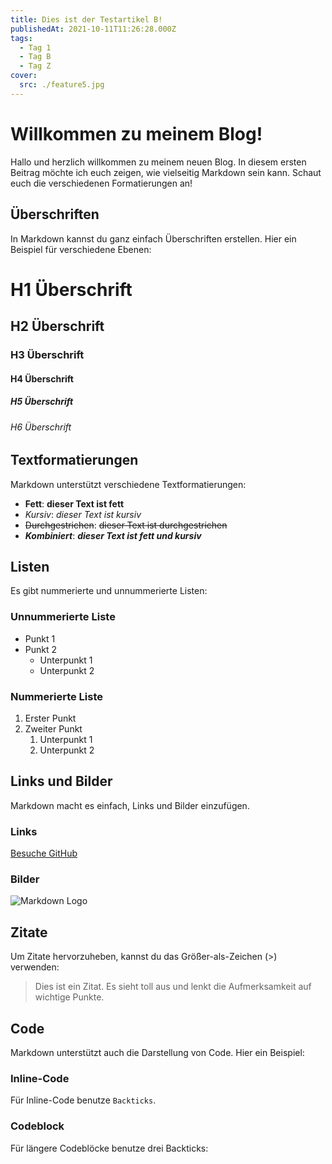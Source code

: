 ```yaml
---
title: Dies ist der Testartikel B!
publishedAt: 2021-10-11T11:26:28.000Z
tags:
  - Tag 1
  - Tag B
  - Tag Z
cover:
  src: ./feature5.jpg
---
```


# Willkommen zu meinem Blog!

Hallo und herzlich willkommen zu meinem neuen Blog. In diesem ersten Beitrag möchte ich euch zeigen, wie vielseitig Markdown sein kann. Schaut euch die verschiedenen Formatierungen an!

## Überschriften

In Markdown kannst du ganz einfach Überschriften erstellen. Hier ein Beispiel für verschiedene Ebenen:

# H1 Überschrift
## H2 Überschrift
### H3 Überschrift
#### H4 Überschrift
##### H5 Überschrift
###### H6 Überschrift

## Textformatierungen

Markdown unterstützt verschiedene Textformatierungen:

- **Fett**: **dieser Text ist fett**
- *Kursiv*: *dieser Text ist kursiv*
- ~~Durchgestrichen~~: ~~dieser Text ist durchgestrichen~~
- **_Kombiniert_**: **_dieser Text ist fett und kursiv_**

## Listen

Es gibt nummerierte und unnummerierte Listen:

### Unnummerierte Liste

- Punkt 1
- Punkt 2
  - Unterpunkt 1
  - Unterpunkt 2

### Nummerierte Liste

1. Erster Punkt
2. Zweiter Punkt
   1. Unterpunkt 1
   2. Unterpunkt 2

## Links und Bilder

Markdown macht es einfach, Links und Bilder einzufügen.

### Links

[Besuche GitHub](https://github.com)

### Bilder

![Markdown Logo](https://markdown-here.com/img/icon256.png)

## Zitate

Um Zitate hervorzuheben, kannst du das Größer-als-Zeichen (>) verwenden:

> Dies ist ein Zitat. Es sieht toll aus und lenkt die Aufmerksamkeit auf wichtige Punkte.

## Code

Markdown unterstützt auch die Darstellung von Code. Hier ein Beispiel:

### Inline-Code

Für Inline-Code benutze `Backticks`.

### Codeblock

Für längere Codeblöcke benutze drei Backticks:


